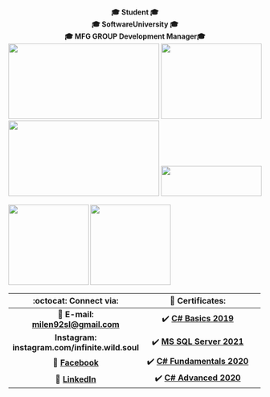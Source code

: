 <!-- Top text and gifs -->
<p align="center">
   <b>🎓 Student 🎓<br>🎓 SoftwareUniversity 🎓<br>🎓 MFG GROUP Development Manager🎓
   <br>
   
   <img width="300" height="150" src="https://media.giphy.com/media/10zxDv7Hv5RF9C/giphy.gif">
   <img width="200" height="150" src="https://media.giphy.com/media/du3J3cXyzhj75IOgvA/giphy.gif">
   <img width="300" height="150" src="https://media.giphy.com/media/10zxDv7Hv5RF9C/giphy.gif">
   <img width="200" height="60" src="https://visitor-badge.glitch.me/badge?page_id=milen92sl"> 

</p>

<!-- Statistics -->
<div>
  <img height="160" align="left" src="https://github-readme-stats.vercel.app/api?username=milen92sl&count_private=true&true&hide=issues&show_icons=true" />
  <img height="160" src="https://github-readme-stats.vercel.app/api/top-langs/?username=milen92sl&layout=compact" />
</div>

<!-- Table of content -->

| :octocat: Connect via: | :scroll: Certificates: | | 
| :-: | :-: | :-: |
| :e-mail: **E-mail:**<br/>**milen92sl@gmail.com**| :heavy_check_mark: [**C# Basics 2019**](https://softuni.bg/certificates/details/74121/7b4ee2b9) |
| **Instagram:**<br/>**instagram.com/infinite.wild.soul**| :heavy_check_mark: [**MS SQL Server 2021**](https://softuni.bg/certificates/details/97896/3e2b77a7) |
| :blue_book: [**Facebook**](https://www.facebook.com/tyzara92/)| :heavy_check_mark: [**C# Fundamentals 2020**](https://softuni.bg/certificates/details/97193/cf8c04fd)| |
| 💼 [**LinkedIn**](https://www.linkedin.com/in/milen-ivanov-648b04184/)| :heavy_check_mark: [**C# Advanced 2020**](https://softuni.bg/certificates/details/86634/f04ccd31) | 
